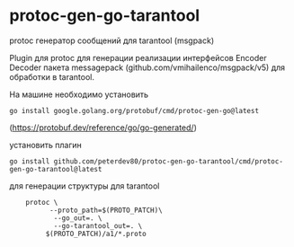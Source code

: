 # protoc-gen-go-tarantool
protoc генератор сообщений для tarantool (msgpack)

Plugin для protoc для генерации реализации интерфейсов Encoder Decoder пакета messagepack (github.com/vmihailenco/msgpack/v5) для обработки в tarantool.

На машине необходимо установить 
```
go install google.golang.org/protobuf/cmd/protoc-gen-go@latest 
```
(https://protobuf.dev/reference/go/go-generated/)


установить плагин 
```
go install github.com/peterdev80/protoc-gen-go-tarantool/cmd/protoc-gen-go-tarantool@latest
```

для генерации структуры для tarantool 
```
	protoc \
    	  --proto_path=$(PROTO_PATCH)\
           --go_out=. \
           --go-tarantool_out=. \
         $(PROTO_PATCH)/a1/*.proto
```